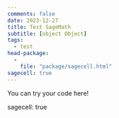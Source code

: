 ```yaml
---
comments: false
date: 2023-12-27
title: Test SageMath
subtitle: [object Object]
tags:
  - test
head-package:
  -
    file: "package/sagecell.html"
sagecell: true
---
```


<div class='compute'>You can try your code here!</div>

sagecell: true